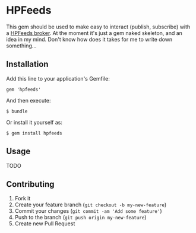 # HPFeeds

This gem should be used to make easy to interact (publish, subscribe) with a [HPFeeds broker](https://redmine.honeynet.org/projects/hpfeeds/wiki).
At the moment it's just a gem naked skeleton, and an idea in my mind. Don't know how does it takes for me to write down something...

## Installation

Add this line to your application's Gemfile:

    gem 'hpfeeds'

And then execute:

    $ bundle

Or install it yourself as:

    $ gem install hpfeeds

## Usage

TODO

## Contributing

1. Fork it
2. Create your feature branch (`git checkout -b my-new-feature`)
3. Commit your changes (`git commit -am 'Add some feature'`)
4. Push to the branch (`git push origin my-new-feature`)
5. Create new Pull Request
